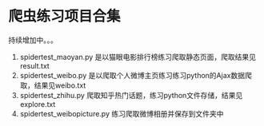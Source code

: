 # 爬虫练习项目合集
持续增加中。。。

1. spidertest_maoyan.py 是以猫眼电影排行榜练习爬取静态页面，爬取结果见result.txt
2. spidertest_weibo.py 是以爬取个人微博主页练习练习python的Ajax数据爬取，结果见weibo.txt
3. spidertest_zhihu.py 爬取知乎热门话题，练习python文件存储，结果见explore.txt
4. spidertest_weibopicture.py 练习爬取微博相册并保存到文件夹中
